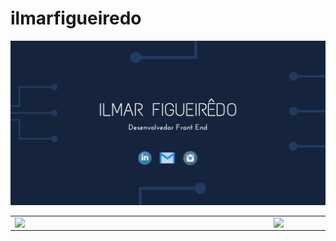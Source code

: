 # ilmarfigueiredo

![Alt Text](https://github.com/ilmar-figueiredo/ilmarfigueiredo/blob/main/Ilmar%20Figueir%C3%AAdo%20(3).png)






<center>
<table>
    <tr>
        <td><img width="400px" align="left" src="https://github-readme-stats.vercel.app/api/top-langs/?username=ilmar-figueiredo&hide=html&layout=compact&theme=buefy" /></td>
        <td><img width="495px" align="left" src="https://github-readme-stats.vercel.app/api?username=ilmar-figueiredo&theme=buefy"/></td>
    </tr>   
</table>
</center>  
